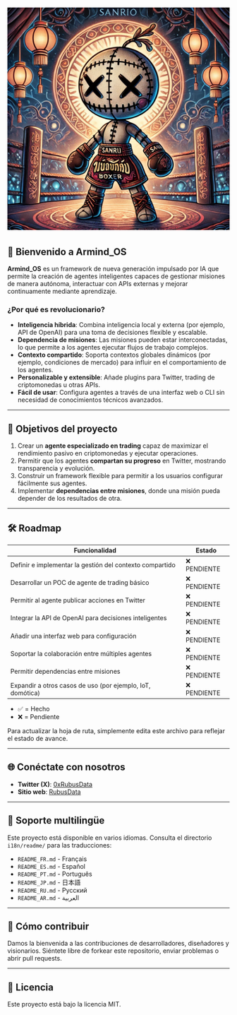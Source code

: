 
# ![Logo Armind_OS](../../public/0xrubusdata.png)

## 🌟 Bienvenido a **Armind_OS**
**Armind_OS** es un framework de nueva generación impulsado por IA que permite la creación de agentes inteligentes capaces de gestionar misiones de manera autónoma, interactuar con APIs externas y mejorar continuamente mediante aprendizaje.

### ¿Por qué es revolucionario?
- **Inteligencia híbrida**: Combina inteligencia local y externa (por ejemplo, API de OpenAI) para una toma de decisiones flexible y escalable.
- **Dependencia de misiones**: Las misiones pueden estar interconectadas, lo que permite a los agentes ejecutar flujos de trabajo complejos.
- **Contexto compartido**: Soporta contextos globales dinámicos (por ejemplo, condiciones de mercado) para influir en el comportamiento de los agentes.
- **Personalizable y extensible**: Añade plugins para Twitter, trading de criptomonedas u otras APIs.
- **Fácil de usar**: Configura agentes a través de una interfaz web o CLI sin necesidad de conocimientos técnicos avanzados.

---

## 🚀 Objetivos del proyecto
1. Crear un **agente especializado en trading** capaz de maximizar el rendimiento pasivo en criptomonedas y ejecutar operaciones.
2. Permitir que los agentes **compartan su progreso** en Twitter, mostrando transparencia y evolución.
3. Construir un framework flexible para permitir a los usuarios configurar fácilmente sus agentes.
4. Implementar **dependencias entre misiones**, donde una misión pueda depender de los resultados de otra.

---

## 🛠️ Roadmap

| Funcionalidad                       | Estado |
|-------------------------------------|--------|
| Definir e implementar la gestión del contexto compartido | ❌ PENDIENTE |
| Desarrollar un POC de agente de trading básico         | ❌ PENDIENTE |
| Permitir al agente publicar acciones en Twitter        | ❌ PENDIENTE |
| Integrar la API de OpenAI para decisiones inteligentes | ❌ PENDIENTE |
| Añadir una interfaz web para configuración            | ❌ PENDIENTE |
| Soportar la colaboración entre múltiples agentes      | ❌ PENDIENTE |
| Permitir dependencias entre misiones                 | ❌ PENDIENTE |
| Expandir a otros casos de uso (por ejemplo, IoT, domótica) | ❌ PENDIENTE |

- ✅ = Hecho
- ❌ = Pendiente

Para actualizar la hoja de ruta, simplemente edita este archivo para reflejar el estado de avance.

---

## 🌐 Conéctate con nosotros
- **Twitter (X)**: [0xRubusData](https://x.com/Data0x88850)
- **Sitio web**: [RubusData](https://simple-agent-website.vercel.app/)

---

## 📂 Soporte multilingüe
Este proyecto está disponible en varios idiomas. Consulta el directorio `i18n/readme/` para las traducciones:
- `README_FR.md` - Français
- `README_ES.md` - Español
- `README_PT.md` - Português
- `README_JP.md` - 日本語
- `README_RU.md` - Русский
- `README_AR.md` - العربية

---

## 🎨 Cómo contribuir
Damos la bienvenida a las contribuciones de desarrolladores, diseñadores y visionarios. Siéntete libre de forkear este repositorio, enviar problemas o abrir pull requests.

---

## 📜 Licencia
Este proyecto está bajo la licencia MIT.
